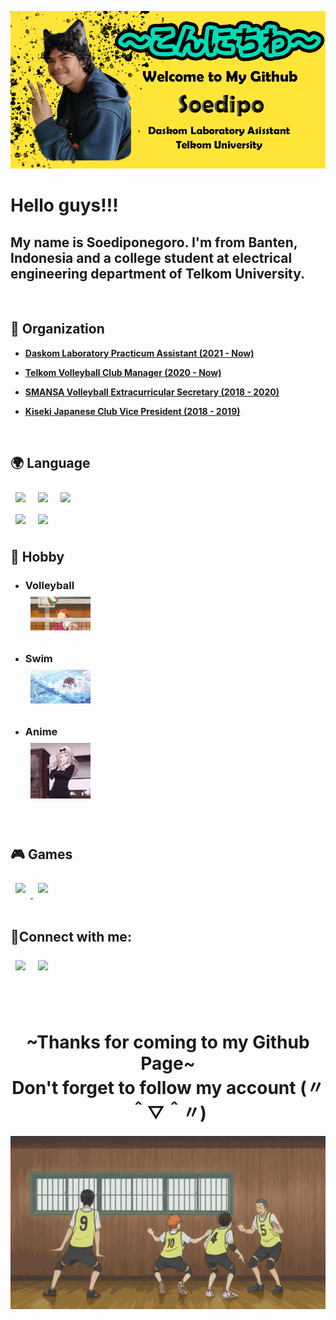 ![Banner](https://raw.githubusercontent.com/Soedipo/Soedipo/main/BannerGitHub.png)

<h1>Hello guys!!!</h1>
<h2 align = "left">My name is Soediponegoro. I'm from Banten, Indonesia and a college student at electrical engineering department of Telkom University.</h3>

<br/>

## 💼 Organization

- **[Daskom Laboratory Practicum Assistant  (2021 - Now)](https://www.instagram.com/telu.daskom/)**

- **[Telkom Volleyball Club Manager (2020 - Now)](https://www.instagram.com/tvbc_official/)**

- **[SMANSA Volleyball Extracurricular Secretary (2018 - 2020)](https://www.instagram.com/opatbelasdude/)**

- **[Kiseki Japanese Club Vice President (2018 - 2019)](https://www.instagram.com/kiseki_smansa/)** 

<br/>

## 🌍 Language 
<p align="left"> 
    <img width="5%" height="auto" style="margin:0.5rem" src="https://cdn.countryflags.com/thumbs/indonesia/flag-400.png"/> 
    <img width="5%" height="auto" style="margin:0.5rem" src="https://upload.wikimedia.org/wikipedia/commons/thumb/f/f0/Flag_of_Japan_%28bordered%29.svg/640px-Flag_of_Japan_%28bordered%29.svg.png"/> 
    <img width="6.4%" height="auto" style="margin:0.5rem"  src="https://cdn.countryflags.com/thumbs/united-kingdom/flag-400.png"/> <br/>
    <img style="margin:0.5rem" src="https://img.icons8.com/color/48/000000/c-programming.png"/> 
    <img style="margin:0.5rem" src="https://img.icons8.com/color/48/000000/java-coffee-cup-logo.png"/>

<br/>

## 🎨 Hobby <br/>
- ### Volleyball <br/> <img width = 20% style="margin:0.5rem" src = "https://raw.githubusercontent.com/Soedipo/Soedipo/main/Spike.gif">

- ### Swim <br/> <img width = 20% style="margin:0.5rem" src = "https://raw.githubusercontent.com/Soedipo/Soedipo/main/Swim.gif">

- ### Anime<br/> <img width = 20% style="margin:0.5rem" src = "https://raw.githubusercontent.com/Soedipo/Soedipo/main/Chika.gif">

<br/>

## 🎮 Games

<p align="left"> 
    <a href = "https://tracker.gg/valorant/profile/riot/Singamon%23MK1/overview"> <img style="margin:0.5rem" src="https://img.icons8.com/color/48/00 0000/valorant.png"/> </a> 
    <a href="https://blitz.gg/lol/profile/sg/Frums" target="_blank"> <img width = 12% style="margin:0.5rem" src="https://upload.wikimedia.org/wikipedia/commons/thumb/d/d8/League_of_Legends_2019_vector.svg/1200px-League_of_Legends_2019_vector.svg.png"/> </a>

<br/>
<br/>

## 🔗Connect with me:
<p align="left"> 
    <a href = "https://www.instagram.com/soedipo_l/"><img style="margin:0.5rem" src="https://img.icons8.com/fluent/48/000000/instagram-new.png"/></a>
    <a href = "https://www.facebook.com/soediponegoro.lendou"><img style="margin:0.5rem" src="https://img.icons8.com/fluent/48/000000/facebook-new.png"/></a>
    
<br/> <br/>
    
<h1 align = center > ~Thanks for coming to my Github Page~ </br> Don't forget to follow my account (〃＾▽＾〃) </h1>

<div align = "center"><img src="https://raw.githubusercontent.com/Soedipo/Soedipo/main/Niku-wayyy.gif" /></div>
